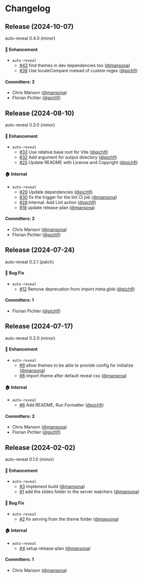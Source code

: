 # Changelog

## Release (2024-10-07)

auto-reveal 0.4.0 (minor)

#### :rocket: Enhancement
* `auto-reveal`
  * [#43](https://github.com/mainmatter/auto-reveal/pull/43) find themes in dev dependencies too ([@mansona](https://github.com/mansona))
  * [#38](https://github.com/mainmatter/auto-reveal/pull/38) Use localeCompare instead of custom regex ([@pichfl](https://github.com/pichfl))

#### Committers: 2
- Chris Manson ([@mansona](https://github.com/mansona))
- Florian Pichler ([@pichfl](https://github.com/pichfl))

## Release (2024-08-10)

auto-reveal 0.3.0 (minor)

#### :rocket: Enhancement
* `auto-reveal`
  * [#33](https://github.com/mainmatter/auto-reveal/pull/33) Use relative base root for Vite ([@pichfl](https://github.com/pichfl))
  * [#32](https://github.com/mainmatter/auto-reveal/pull/32) Add argument for output directory ([@pichfl](https://github.com/pichfl))
  * [#25](https://github.com/mainmatter/auto-reveal/pull/25) Update README with License and Copyright ([@pichfl](https://github.com/pichfl))

#### :house: Internal
* `auto-reveal`
  * [#29](https://github.com/mainmatter/auto-reveal/pull/29) Update dependencies ([@pichfl](https://github.com/pichfl))
  * [#30](https://github.com/mainmatter/auto-reveal/pull/30) fix the trigger for the lint CI job ([@mansona](https://github.com/mansona))
  * [#28](https://github.com/mainmatter/auto-reveal/pull/28) Internal: Add Lint action ([@pichfl](https://github.com/pichfl))
  * [#18](https://github.com/mainmatter/auto-reveal/pull/18) update release-plan ([@mansona](https://github.com/mansona))

#### Committers: 2
- Chris Manson ([@mansona](https://github.com/mansona))
- Florian Pichler ([@pichfl](https://github.com/pichfl))
## Release (2024-07-24)

auto-reveal 0.2.1 (patch)

#### :bug: Bug Fix
* `auto-reveal`
  * [#12](https://github.com/pichfl/auto-reveal/pull/12) Remove deprecation from import.meta.glob ([@pichfl](https://github.com/pichfl))

#### Committers: 1
- Florian Pichler ([@pichfl](https://github.com/pichfl))
## Release (2024-07-17)

auto-reveal 0.2.0 (minor)

#### :rocket: Enhancement
* `auto-reveal`
  * [#9](https://github.com/pichfl/auto-reveal/pull/9) allow themes to be able to provide config for initialize ([@mansona](https://github.com/mansona))
  * [#8](https://github.com/pichfl/auto-reveal/pull/8) import theme after default reveal css ([@mansona](https://github.com/mansona))

#### :house: Internal
* `auto-reveal`
  * [#6](https://github.com/pichfl/auto-reveal/pull/6) Add README, Run Formatter ([@pichfl](https://github.com/pichfl))

#### Committers: 2
- Chris Manson ([@mansona](https://github.com/mansona))
- Florian Pichler ([@pichfl](https://github.com/pichfl))
## Release (2024-02-02)

auto-reveal 0.1.0 (minor)

#### :rocket: Enhancement
* `auto-reveal`
  * [#3](https://github.com/pichfl/auto-reveal/pull/3) implement build ([@mansona](https://github.com/mansona))
  * [#1](https://github.com/pichfl/auto-reveal/pull/1) add the slides folder to the server watchers ([@mansona](https://github.com/mansona))

#### :bug: Bug Fix
* `auto-reveal`
  * [#2](https://github.com/pichfl/auto-reveal/pull/2) fix serving from the theme folder ([@mansona](https://github.com/mansona))

#### :house: Internal
* `auto-reveal`
  * [#4](https://github.com/pichfl/auto-reveal/pull/4) setup release-plan ([@mansona](https://github.com/mansona))

#### Committers: 1
- Chris Manson ([@mansona](https://github.com/mansona))
